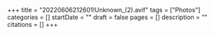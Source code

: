 +++
title = "20220606212601!Unknown_(2).avif"
tags = ["Photos"]
categories = []
startDate = ""
draft = false
pages = []
description = ""
citations = []
+++
